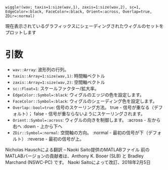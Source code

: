 ```
wiggle!(wav; taxis=1:size(wav,1), zaxis=1:size(wav,2), sc=1, EdgeColor=:black, FaceColor=:black, Orient=:across, Overlap=true, ZDir=:normal)
```

現在表示されているグラフィックスにシェーディングされたウィグルのセットをプロットします

# 引数

  * `wav::Array`: 波形列の行列。
  * `taxis::Array=1:size(wav,1)`: 時間軸ベクトル
  * `zaxis::Array=1:size(wav,2)`: 空間軸ベクトル
  * `sc::Float=1`: スケールファクター/拡大率。
  * `EdgeColor::Symbol=:black`: ウィグルのエッジの色を設定します。
  * `FaceColor::Symbol=:black`: ウィグルのシェーディング色を設定します。
  * `Overlap::bool=true`: 信号のスケーリング方法。       true  - 信号が重なる（デフォルト）；       false - 信号が重ならないようにスケーリングされます。
  * `Orient::Symbol=:across`: ウィグルの向きを制御します。       :across - 左から右へ       :down   - 上から下へ
  * `ZDir::Symbol=:normal`: 空間軸の方向。       :normal  - 最初の信号が下（デフォルト）       :reverse - 最初の信号が上。

Nicholas Hauschによる翻訳 – Naoki Saito提供のMATLABファイル 前のMATLABバージョンの貢献者は、Anthony K. Booer (SLB) と Bradley Marchand (NSWC-PC) です。 Naoki Saitoによって改訂、2018年2月5日
